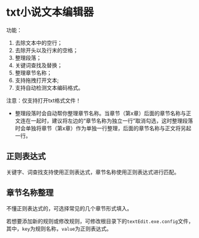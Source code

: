 # txt小说文本编辑器

功能：

1. 去除文本中的空行；
2. 去除开头以及行末的空格；
3. 整理段落；
4. 关键词查找及替换；
5. 整理章节名称；
6. 支持拖拽打开文本;
7. 支持自动检测文本编码格式。

注意：仅支持打开txt格式文件！

- 整理段落时会自动帮你整理章节名称。当章节（第x章）后面的章节名称与正文连在一起时，建议将左边的“章节名称为独立一行”取消勾选，这时整理段落时会单独将章节（第x章）作为单独一行整理，后面的章节名称与正文将另起一行。

## 正则表达式

关键字、词查找支持使用正则表达式，章节名称使用正则表达式进行匹配。

## 章节名称整理

不懂正则表达式的，可选择常见的几个章节形式填入。

若想要添加新的规则或修改规则，可修改根目录下的`textEdit.exe.config`文件，其中，`key`为规则名称，`value`为正则表达式。